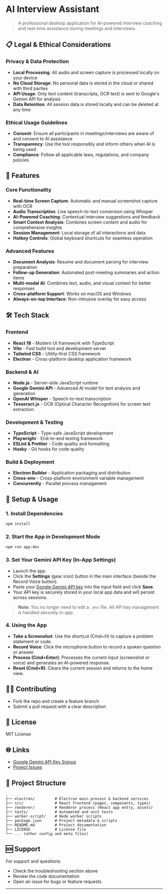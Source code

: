 # AI Interview Assistant

> A professional desktop application for AI-powered interview coaching and real-time assistance during meetings and interviews.

## 📋 Legal & Ethical Considerations

### Privacy & Data Protection
- **Local Processing**: All audio and screen capture is processed locally on your device
- **No Cloud Storage**: No personal data is stored in the cloud or shared with third parties
- **API Usage**: Only text content (transcripts, OCR text) is sent to Google's Gemini API for analysis
- **Data Retention**: All session data is stored locally and can be deleted at any time

### Ethical Usage Guidelines
- **Consent**: Ensure all participants in meetings/interviews are aware of and consent to AI assistance
- **Transparency**: Use the tool responsibly and inform others when AI is being used
- **Compliance**: Follow all applicable laws, regulations, and company policies

## 🚀 Features

### Core Functionality
- **Real-time Screen Capture**: Automatic and manual screenshot capture with OCR
- **Audio Transcription**: Live speech-to-text conversion using Whisper
- **AI-Powered Coaching**: Contextual interview suggestions and feedback
- **Smart Context Analysis**: Combines screen content and audio for comprehensive insights
- **Session Management**: Local storage of all interactions and data
- **Hotkey Controls**: Global keyboard shortcuts for seamless operation

### Advanced Features
- **Document Analysis**: Resume and document parsing for interview preparation
- **Follow-up Generation**: Automated post-meeting summaries and action items
- **Multi-modal AI**: Combines text, audio, and visual context for better responses
- **Cross-platform Support**: Works on macOS and Windows
- **Always-on-top Interface**: Non-intrusive overlay for easy access

## 🛠 Tech Stack

### Frontend
- **React 18** - Modern UI framework with TypeScript
- **Vite** - Fast build tool and development server
- **Tailwind CSS** - Utility-first CSS framework
- **Electron** - Cross-platform desktop application framework

### Backend & AI
- **Node.js** - Server-side JavaScript runtime
- **Google Gemini API** - Advanced AI model for text analysis and generation
- **OpenAI Whisper** - Speech-to-text transcription
- **Tesseract.js** - OCR (Optical Character Recognition) for screen text extraction

### Development & Testing
- **TypeScript** - Type-safe JavaScript development
- **Playwright** - End-to-end testing framework
- **ESLint & Prettier** - Code quality and formatting
- **Husky** - Git hooks for code quality

### Build & Deployment
- **Electron Builder** - Application packaging and distribution
- **Cross-env** - Cross-platform environment variable management
- **Concurrently** - Parallel process management

## 🚀 Setup & Usage

### 1. **Install Dependencies**
```sh
npm install
```

### 2. **Start the App in Development Mode**
```sh
npm run app:dev
```

### 3. **Set Your Gemini API Key (In-App Settings)**
- Launch the app.
- Click the **Settings** (gear icon) button in the main interface (beside the Record Voice button).
- Paste your [Google Gemini API key](https://aistudio.google.com/app/apikey) into the input field and click **Save**.
- Your API key is securely stored in your local app data and will persist across sessions.

> **Note:** You no longer need to edit a `.env` file. All API key management is handled securely in-app.

### 4. **Using the App**
- **Take a Screenshot**: Use the shortcut (Cmd+H) to capture a problem statement or code.
- **Record Voice**: Click the microphone button to record a spoken question or answer.
- **Process (Cmd+Enter)**: Processes the current input (screenshot or voice) and generates an AI-powered response.
- **Reset (Cmd+R)**: Clears the current session and returns to the home view.

## 🧑‍💻 Contributing
- Fork the repo and create a feature branch
- Submit a pull request with a clear description

## 📄 License
MIT License

## 🌐 Links
- [Google Gemini API Key Signup](https://aistudio.google.com/app/apikey)
- [Project Issues](https://github.com/your-repo/issues)

## 📁 Project Structure

```
.
├── electron/         # Electron main process & backend services
├── src/              # React frontend (pages, components, types)
├── renderer/         # Renderer process (React app entry, assets)
├── tests/            # Automated and unit tests
├── worker-script/    # Node worker scripts
├── package.json      # Project metadata & scripts
├── README.md         # Project documentation
├── LICENSE           # License file
└── ... (other config and meta files)
```

## 🆘 Support

For support and questions:
- Check the troubleshooting section above
- Review the code documentation
- Open an issue for bugs or feature requests

---
